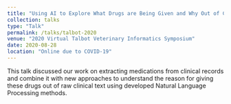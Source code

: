 ```yaml
---
title: "Using AI to Explore What Drugs are Being Given and Why Out of Clinical Records"
collection: talks
type: "Talk"
permalink: /talks/talbot-2020
venue: "2020 Virtual Talbot Veterinary Informatics Symposium"
date: 2020-08-28
location: "Online due to COVID-19"
---
```


This talk discussed our work on extracting medications from clinical records and combine it with new approaches 
to understand the reason for giving these drugs out of raw clinical text using developed Natural Language Processing methods.